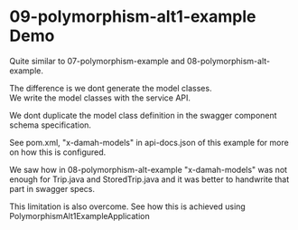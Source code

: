# 09-polymorphism-alt1-example Demo #



Quite similar to 07-polymorphism-example and 08-polymorphism-alt-example.   
  
The difference is we dont generate the model classes.  
We write the model classes with the service API.   

We dont duplicate the model class definition in the swagger component schema specification.   

See pom.xml, "x-damah-models" in api-docs.json of this example for more on how this is configured.    

We saw how in 08-polymorphism-alt-example "x-damah-models" was not enough for Trip.java and StoredTrip.java and it was better to handwrite that part in swagger specs.   

This limitation is also overcome. See how this is achieved using PolymorphismAlt1ExampleApplication 





